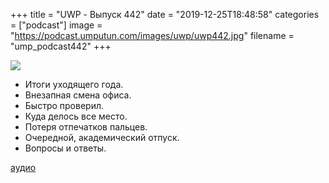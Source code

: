 +++
title = "UWP - Выпуск 442"
date = "2019-12-25T18:48:58"
categories = ["podcast"]
image = "https://podcast.umputun.com/images/uwp/uwp442.jpg"
filename = "ump_podcast442"
+++

![](https://podcast.umputun.com/images/uwp/uwp442.jpg)

- Итоги уходящего года.
- Внезапная смена офиса.
- Быстро проверил.
- Куда делось все место.
- Потеря отпечатков пальцев.
- Очередной, академический отпуск.
- Вопросы и ответы.

[аудио](https://podcast.umputun.com/media/ump_podcast442.mp3)
<audio src="https://podcast.umputun.com/media/ump_podcast442.mp3" preload="none"></audio>
